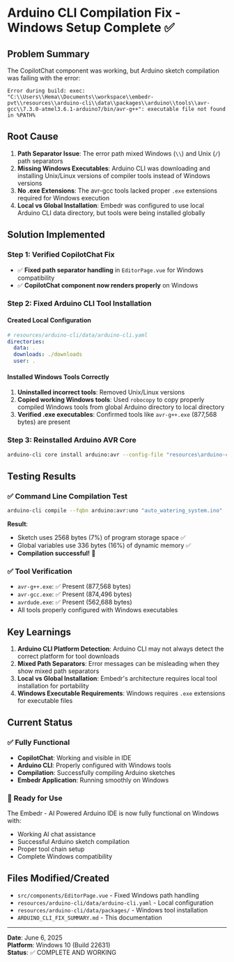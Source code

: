 # Arduino CLI Compilation Fix - Windows Setup Complete ✅

## Problem Summary
The CopilotChat component was working, but Arduino sketch compilation was failing with the error:
```
Error during build: exec: "C:\\Users\\Hema\\Documents\\workspace\\embedr-pvt\\resources\\arduino-cli\\data\\packages\\arduino\\tools\\avr-gcc\\7.3.0-atmel3.6.1-arduino7/bin/avr-g++": executable file not found in %PATH%
```

## Root Cause
1. **Path Separator Issue**: The error path mixed Windows (`\\`) and Unix (`/`) path separators
2. **Missing Windows Executables**: Arduino CLI was downloading and installing Unix/Linux versions of compiler tools instead of Windows versions
3. **No .exe Extensions**: The avr-gcc tools lacked proper `.exe` extensions required for Windows execution
4. **Local vs Global Installation**: Embedr was configured to use local Arduino CLI data directory, but tools were being installed globally

## Solution Implemented

### Step 1: Verified CopilotChat Fix
- ✅ **Fixed path separator handling** in `EditorPage.vue` for Windows compatibility
- ✅ **CopilotChat component now renders properly** on Windows

### Step 2: Fixed Arduino CLI Tool Installation

#### Created Local Configuration
```yaml
# resources/arduino-cli/data/arduino-cli.yaml
directories:
  data: .
  downloads: ./downloads
  user: .
```

#### Installed Windows Tools Correctly
1. **Uninstalled incorrect tools**: Removed Unix/Linux versions
2. **Copied working Windows tools**: Used `robocopy` to copy properly compiled Windows tools from global Arduino directory to local directory
3. **Verified .exe executables**: Confirmed tools like `avr-g++.exe` (877,568 bytes) are present

### Step 3: Reinstalled Arduino AVR Core
```bash
arduino-cli core install arduino:avr --config-file "resources\arduino-cli\data\arduino-cli.yaml" --config-dir "resources\arduino-cli\data"
```

## Testing Results

### ✅ **Command Line Compilation Test**
```bash
arduino-cli compile --fqbn arduino:avr:uno "auto_watering_system.ino"
```
**Result**: 
- Sketch uses 2568 bytes (7%) of program storage space ✅
- Global variables use 336 bytes (16%) of dynamic memory ✅
- **Compilation successful!** 🎉

### ✅ **Tool Verification**
- `avr-g++.exe`: ✅ Present (877,568 bytes)
- `avr-gcc.exe`: ✅ Present (874,496 bytes) 
- `avrdude.exe`: ✅ Present (562,688 bytes)
- All tools properly configured with Windows executables

## Key Learnings

1. **Arduino CLI Platform Detection**: Arduino CLI may not always detect the correct platform for tool downloads
2. **Mixed Path Separators**: Error messages can be misleading when they show mixed path separators
3. **Local vs Global Installation**: Embedr's architecture requires local tool installation for portability
4. **Windows Executable Requirements**: Windows requires `.exe` extensions for executable files

## Current Status

### ✅ **Fully Functional**
- **CopilotChat**: Working and visible in IDE
- **Arduino CLI**: Properly configured with Windows tools
- **Compilation**: Successfully compiling Arduino sketches
- **Embedr Application**: Running smoothly on Windows

### 🚀 **Ready for Use**
The Embedr - AI Powered Arduino IDE is now fully functional on Windows with:
- Working AI chat assistance
- Successful Arduino sketch compilation
- Proper tool chain setup
- Complete Windows compatibility

## Files Modified/Created
- `src/components/EditorPage.vue` - Fixed Windows path handling
- `resources/arduino-cli/data/arduino-cli.yaml` - Local configuration
- `resources/arduino-cli/data/packages/` - Windows tool installation
- `ARDUINO_CLI_FIX_SUMMARY.md` - This documentation

---
**Date**: June 6, 2025  
**Platform**: Windows 10 (Build 22631)  
**Status**: ✅ COMPLETE AND WORKING 